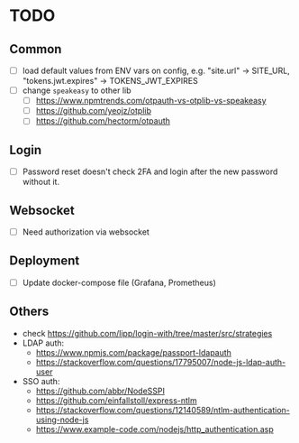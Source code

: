 # TODO

## Common 
- [ ] load default values from ENV vars on config, e.g. "site.url" -> SITE_URL, "tokens.jwt.expires" -> TOKENS_JWT_EXPIRES
- [ ] change `speakeasy` to other lib
  - [ ] https://www.npmtrends.com/otpauth-vs-otplib-vs-speakeasy
  - [ ] https://github.com/yeojz/otplib
  - [ ] https://github.com/hectorm/otpauth

## Login
- [ ] Password reset doesn't check 2FA and login after the new password without it.

## Websocket
- [ ] Need authorization via websocket

## Deployment
- [ ] Update docker-compose file (Grafana, Prometheus)

## Others
- check https://github.com/lipp/login-with/tree/master/src/strategies
- LDAP auth: 
    - https://www.npmjs.com/package/passport-ldapauth
    - https://stackoverflow.com/questions/17795007/node-js-ldap-auth-user
- SSO auth:
    - https://github.com/abbr/NodeSSPI
    - https://github.com/einfallstoll/express-ntlm
    - https://stackoverflow.com/questions/12140589/ntlm-authentication-using-node-js
    - https://www.example-code.com/nodejs/http_authentication.asp
